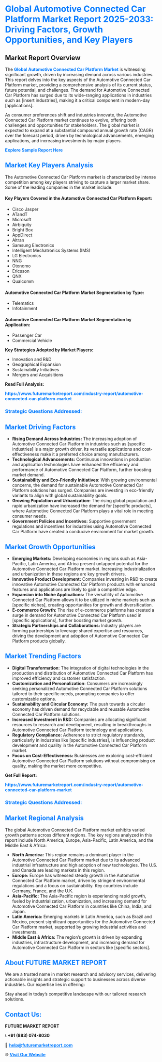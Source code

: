 <h1 style="color: #007BFF;">Global Automotive Connected Car Platform Market Report 2025-2033: Driving Factors, Growth Opportunities, and Key Players</h1>

<section id="overview">
<h2>Market Report Overview</h2>
<p>The <a href="https://www.futuremarketreport.com/industry-report/automotive-connected-car-platform-market" style="color: #007BFF; text-decoration: none;"><strong>Global Automotive Connected Car Platform Market</strong></a> is witnessing significant growth, driven by increasing demand across various industries. This report delves into the key aspects of the Automotive Connected Car Platform market, providing a comprehensive analysis of its current status, future potential, and challenges. The demand for Automotive Connected Car Platform has surged due to its wide-ranging applications in industries such as [insert industries], making it a critical component in modern-day [applications].</p>
<p>As consumer preferences shift and industries innovate, the Automotive Connected Car Platform market continues to evolve, offering both challenges and opportunities for stakeholders. The global market is expected to expand at a substantial compound annual growth rate (CAGR) over the forecast period, driven by technological advancements, emerging applications, and increasing investments by major players.</p>
</section>

<section id="overview">
<p><a href="https://www.futuremarketreport.com/request-sample/reportId=56164" style="color: #007BFF; text-decoration: none;"><strong>Explore Sample Report Here</strong></a></p>
</section>

<section id="key-players">
<h2 style="color: #007BFF;">Market Key Players Analysis</h2>
<p>The Automotive Connected Car Platform market is characterized by intense competition among key players striving to capture a larger market share. Some of the leading companies in the market include:</p>
<h4>Key Players Covered in the Automotive Connected Car Platform Report:</h4>
<ul><li>Cisco Jasper</li><li>ATandT</li><li>Microsoft</li><li>Airbiquity</li><li>Bright Box</li><li>AppDirect</li><li>Altran</li><li>Samsung Electronics</li><li>Intelligent Mechatronics Systems (IMS)</li><li>LG Electronics</li><li>NNG</li><li>Otonomo</li><li>Ericsson</li><li>QNX</li><li>Qualcomm</li></ul>
<h4>Automotive Connected Car Platform Market Segmentation by Type:</h4>
<ul><li>Telematics</li><li>Infotainment</li></ul>

<h4>Automotive Connected Car Platform Market Segmentation by Application:</h4>
<ul><li>Passenger Car</li><li>Commercial Vehicle</li></ul>
<p><strong>Key Strategies Adopted by Market Players:</strong></p>
<ul>
<li>Innovation and R&D</li>
<li>Geographical Expansion</li>
<li>Sustainability Initiatives</li>
<li>Mergers and Acquisitions</li>
</ul>
</section>

<section>
<p><strong>Read Full Analysis: </strong></p><a href="https://www.futuremarketreport.com/industry-report/automotive-connected-car-platform-market" style="color: #007BFF; text-decoration: none;"><strong>https://www.futuremarketreport.com/industry-report/automotive-connected-car-platform-market</strong></a>
<h3 style="color: #007BFF;">Strategic Questions Addressed:</h3>
</section>

<section id="driving-factors">
<h2 style="color: #007BFF;">Market Driving Factors</h2>
<ul>
<li><strong>Rising Demand Across Industries:</strong> The increasing adoption of Automotive Connected Car Platform in industries such as [specific industries] is a major growth driver. Its versatile applications and cost-effectiveness make it a preferred choice among manufacturers.</li>
<li><strong>Technological Advancements:</strong> Continuous innovations in production and application technologies have enhanced the efficiency and performance of Automotive Connected Car Platform, further boosting market demand.</li>
<li><strong>Sustainability and Eco-Friendly Initiatives:</strong> With growing environmental concerns, the demand for sustainable Automotive Connected Car Platform solutions has surged. Companies are investing in eco-friendly variants to align with global sustainability goals.</li>
<li><strong>Growing Population and Urbanization:</strong> The rising global population and rapid urbanization have increased the demand for [specific products], where Automotive Connected Car Platform plays a vital role in meeting consumer needs.</li>
<li><strong>Government Policies and Incentives:</strong> Supportive government regulations and incentives for industries using Automotive Connected Car Platform have created a conducive environment for market growth.</li>
</ul>
</section>

<section id="growth-opportunities">
<h2 style="color: #007BFF;">Market Growth Opportunities</h2>
<ul>
<li><strong>Emerging Markets:</strong> Developing economies in regions such as Asia-Pacific, Latin America, and Africa present untapped potential for the Automotive Connected Car Platform market. Increasing industrialization and urbanization in these regions are key growth drivers.</li>
<li><strong>Innovative Product Development:</strong> Companies investing in R&D to create innovative Automotive Connected Car Platform products with enhanced features and applications are likely to gain a competitive edge.</li>
<li><strong>Expansion into Niche Applications:</strong> The versatility of Automotive Connected Car Platform allows it to be utilized in niche markets such as [specific niches], creating opportunities for growth and diversification.</li>
<li><strong>E-commerce Growth:</strong> The rise of e-commerce platforms has created a surge in demand for Automotive Connected Car Platform used in [specific applications], further boosting market growth.</li>
<li><strong>Strategic Partnerships and Collaborations:</strong> Industry players are forming partnerships to leverage shared expertise and resources, driving the development and adoption of Automotive Connected Car Platform products globally.</li>
</ul>
</section>

<section id="trending-factors">
<h2 style="color: #007BFF;">Market Trending Factors</h2>
<ul>
<li><strong>Digital Transformation:</strong> The integration of digital technologies in the production and distribution of Automotive Connected Car Platform has improved efficiency and customer satisfaction.</li>
<li><strong>Customization and Personalization:</strong> Consumers are increasingly seeking personalized Automotive Connected Car Platform solutions tailored to their specific needs, prompting companies to offer customizable options.</li>
<li><strong>Sustainability and Circular Economy:</strong> The push towards a circular economy has driven demand for recyclable and reusable Automotive Connected Car Platform solutions.</li>
<li><strong>Increased Investment in R&D:</strong> Companies are allocating significant resources to research and development, resulting in breakthroughs in Automotive Connected Car Platform technology and applications.</li>
<li><strong>Regulatory Compliance:</strong> Adherence to strict regulatory standards, particularly in industries like [specific industries], is influencing product development and quality in the Automotive Connected Car Platform market.</li>
<li><strong>Focus on Cost-Effectiveness:</strong> Businesses are exploring cost-efficient Automotive Connected Car Platform solutions without compromising on quality, making the market more competitive.</li>
</ul>
</section>

<section>
<p><strong>Get Full Report: </strong></p><a href="https://www.futuremarketreport.com/industry-report/automotive-connected-car-platform-market" style="color: #007BFF; text-decoration: none;"><strong>https://www.futuremarketreport.com/industry-report/automotive-connected-car-platform-market</strong></a>
<h3 style="color: #007BFF;">Strategic Questions Addressed:</h3>
</section>


<section id="regional-analysis">
<h2 style="color: #007BFF;">Market Regional Analysis</h2>
<p>The global Automotive Connected Car Platform market exhibits varied growth patterns across different regions. The key regions analyzed in this report include North America, Europe, Asia-Pacific, Latin America, and the Middle East & Africa:</p>
<ul>
<li><strong>North America:</strong> This region remains a dominant player in the Automotive Connected Car Platform market due to its advanced industrial infrastructure and high adoption of new technologies. The U.S. and Canada are leading markets in this region.</li>
<li><strong>Europe:</strong> Europe has witnessed steady growth in the Automotive Connected Car Platform market, driven by stringent environmental regulations and a focus on sustainability. Key countries include Germany, France, and the U.K.</li>
<li><strong>Asia-Pacific:</strong> The Asia-Pacific region is experiencing rapid growth, fueled by industrialization, urbanization, and increasing demand for Automotive Connected Car Platform in countries like China, India, and Japan.</li>
<li><strong>Latin America:</strong> Emerging markets in Latin America, such as Brazil and Mexico, present significant opportunities for the Automotive Connected Car Platform market, supported by growing industrial activities and investments.</li>
<li><strong>Middle East & Africa:</strong> The region’s growth is driven by expanding industries, infrastructure development, and increasing demand for Automotive Connected Car Platform in sectors like [specific sectors].</li>
</ul>
</section>

<footer>
<h2 style="color: #007BFF;">About FUTURE MARKET REPORT</h2>
<p>We are a trusted name in market research and advisory services, delivering actionable insights and strategic support to businesses across diverse industries. Our expertise lies in offering:</p>

<p>Stay ahead in today’s competitive landscape with our tailored research solutions.</p>

<h2 style="color: #007BFF;">Contact Us:</h2>
<p><strong>FUTURE MARKET REPORT</strong></p>
<p>📞 <strong>+91 (883) 074-8030</strong></p>
<p>📧 <strong><a href="mailto:help@futuremarketreport.com" style="color: #007BFF;">help@futuremarketreport.com</a></strong></p>
<p>🌐 <strong><a href="https://www.futuremarketreport.com/" style="color: #007BFF;">Visit Our Website</a></strong></p>
</footer>